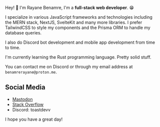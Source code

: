 Hey! 👋 I'm Rayane Benamre, I'm a __full-stack web developer__. 😁

I specialize in various JavaScript frameworks and technologies including the MERN stack, NextJS, SvelteKit and many more libraries. I prefer TailwindCSS to style my components and the Prisma ORM to handle my database queries.

I also do Discord bot development and mobile app development from time to time.

I'm currently learning the Rust programming language. Pretty solid stuff.

You can contact me on Discord or through my email address at `benamrerayane@proton.me`.

## Social Media
* [Mastodon](https://mastodon.social/@rayaneb)
* [Stack Overflow](https://stackoverflow.com/users/19302208/rayane-benamre)
* Discord: toastdevv

I hope you have a great day!
